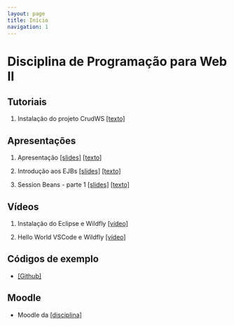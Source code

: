 ```yaml
---
layout: page
title: Início
navigation: 1
---
```


# Disciplina de Programação para Web II

## Tutoriais

1. Instalação do projeto CrudWS [[texto]](tutorials/crudws.md)

## Apresentações

1. Apresentação [[slides]](https://moodle.poa.ifrs.edu.br/course/view.php?id=5778) [[texto]]([slides/02-introdução/slides.md](https://moodle.poa.ifrs.edu.br/course/view.php?id=5778))

1. Introdução aos EJBs [[slides]](slides/02-introdução/index.html) [[texto]](slides/02-introdução/slides.md) 

1. Session Beans - parte 1 [[slides]](slides/03-session-beans-01/index.html) [[texto]](slides/03-session-beans-01/slides.md)

## Vídeos

1. Instalação do Eclipse e Wildfly [[vídeo]](https://youtu.be/MkjzEuSleso) 

1. Hello World VSCode e Wildfly [[vídeo]](https://youtu.be/aOAHTI4YAAI)

## Códigos de exemplo

* [[Github]](https://github.com/rodrigoprestesmachado/pw2)

## Moodle

* Moodle da [[disciplina]](https://moodle.poa.ifrs.edu.br/course/view.php?id=5778)